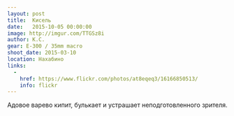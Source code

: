 ```yaml
---
layout: post
title:  Кисель
date:   2015-10-05 00:00:00
image: http://imgur.com/TTGSz8i
author: К.С.
gear: E-300 / 35mm macro
shoot_date: 2015-03-10
location: Нахабино
links:
  -
    href: https://www.flickr.com/photos/at8eqeq3/16166850513/
    info: flickr
---
```


Адовое варево кипит, булькает и устрашает неподготовленного зрителя.
